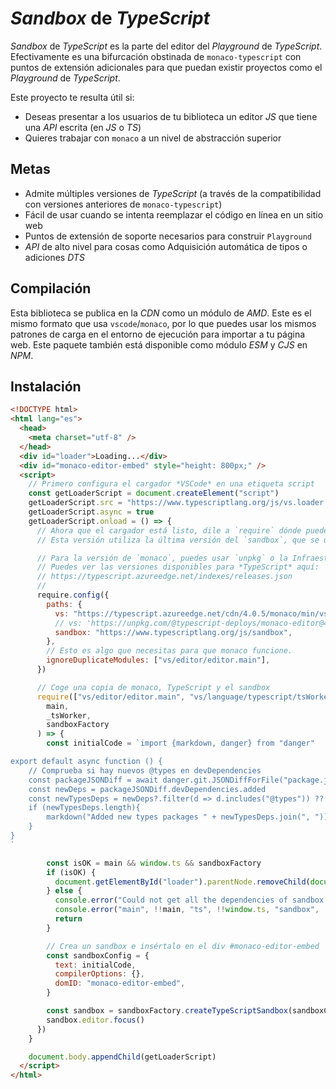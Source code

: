 # *Sandbox* de *TypeScript*

*Sandbox* de *TypeScript* es la parte del editor del *Playground* de *TypeScript*. Efectivamente es una bifurcación obstinada de
`monaco-typescript` con puntos de extensión adicionales para que puedan existir proyectos como el *Playground* de *TypeScript*.

Este proyecto te resulta útil si:

- Deseas presentar a los usuarios de tu biblioteca un editor *JS* que tiene una *API* escrita (en *JS* o *TS*)
- Quieres trabajar con `monaco` a un nivel de abstracción superior

## Metas

- Admite múltiples versiones de *TypeScript* (a través de la compatibilidad con versiones anteriores de `monaco-typescript`)
- Fácil de usar cuando se intenta reemplazar el código en línea en un sitio web
- Puntos de extensión de soporte necesarios para construir `Playground`
- *API* de alto nivel para cosas como Adquisición automática de tipos o adiciones *DTS*

## Compilación

Esta biblioteca se publica en la *CDN* como un módulo de *AMD*. Este es el mismo formato que usa `vscode`/`monaco`, por lo que puedes usar
los mismos patrones de carga en el entorno de ejecución para importar a tu página web. Este paquete también está disponible como módulo *ESM* y *CJS* en *NPM*.

## Instalación

```html
<!DOCTYPE html>
<html lang="es">
  <head>
    <meta charset="utf-8" />
  </head>
  <div id="loader">Loading...</div>
  <div id="monaco-editor-embed" style="height: 800px;" />
  <script>
    // Primero configura el cargador *VSCode* en una etiqueta script
    const getLoaderScript = document.createElement("script")
    getLoaderScript.src = "https://www.typescriptlang.org/js/vs.loader.js"
    getLoaderScript.async = true
    getLoaderScript.onload = () => {
      // Ahora que el cargador está listo, dile a `require` dónde puede obtener la versión de `monaco` y `sandbox`
      // Esta versión utiliza la última versión del `sandbox`, que se utiliza en el sitio web de *TypeScript*.

      // Para la versión de `monaco`, puedes usar `unpkg` o la Infraestructura Web *CDN* de *TypeScript*.
      // Puedes ver las versiones disponibles para *TypeScript* aquí:
      // https://typescript.azureedge.net/indexes/releases.json
      //
      require.config({
        paths: {
          vs: "https://typescript.azureedge.net/cdn/4.0.5/monaco/min/vs",
          // vs: 'https://unpkg.com/@typescript-deploys/monaco-editor@4.0.5/min/vs',
          sandbox: "https://www.typescriptlang.org/js/sandbox",
        },
        // Esto es algo que necesitas para que monaco funcione.
        ignoreDuplicateModules: ["vs/editor/editor.main"],
      })

      // Coge una copia de monaco, TypeScript y el sandbox
      require(["vs/editor/editor.main", "vs/language/typescript/tsWorker", "sandbox/index"], (
        main,
        _tsWorker,
        sandboxFactory
      ) => {
        const initialCode = `import {markdown, danger} from "danger"

export default async function () {
    // Comprueba si hay nuevos @types en devDependencies
    const packageJSONDiff = await danger.git.JSONDiffForFile("package.json")
    const newDeps = packageJSONDiff.devDependencies.added
    const newTypesDeps = newDeps?.filter(d => d.includes("@types")) ?? []
    if (newTypesDeps.length){
        markdown("Added new types packages " + newTypesDeps.join(", "))
    }
}
`

        const isOK = main && window.ts && sandboxFactory
        if (isOK) {
          document.getElementById("loader").parentNode.removeChild(document.getElementById("loader"))
        } else {
          console.error("Could not get all the dependencies of sandbox set up!")
          console.error("main", !!main, "ts", !!window.ts, "sandbox", !!sandbox)
          return
        }

        // Crea un sandbox e insértalo en el div #monaco-editor-embed
        const sandboxConfig = {
          text: initialCode,
          compilerOptions: {},
          domID: "monaco-editor-embed",
        }

        const sandbox = sandboxFactory.createTypeScriptSandbox(sandboxConfig, main, window.ts)
        sandbox.editor.focus()
      })
    }

    document.body.appendChild(getLoaderScript)
  </script>
</html>
```
